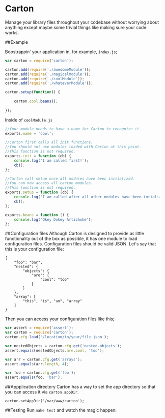Carton
=========

Manage your library files throughout your codebase without worrying about anything except maybe some trivial things like making sure your code works.

##Example

Boostrappin' your application in, for example, `index.js`;

```javascript
var carton = require('carton');

carton.add(require('./awesomeModule'));
carton.add(require('./magicalModule'));
carton.add(require('./coolModule'));
carton.add(require('./whateverModule'));

carton.setup(function() {
    
	carton.cool.beans();
	
});

```

Inside of `coolModule.js`

```javascript
//Your module needs to have a name for Carton to recognize it.
exports.name = 'cool';

//Carton first calls all init functions. 
//You should not use modules loaded with Carton at this point. 
//This function is not required.
exports.init = function (cb) {
    console.log('I am called first!');
    cb();
};

//Carton call setup once all modules have been initialized.
//You can now access all carton modules. 
//This function is not required.
exports.setup = function (cb) {
    console.log('I am called after all other modules have been intialized.');
    cb();
};

exports.beans = function () {
    console.log('Okey Dokey Artichoke');
};

```

##Configuration files
Although Carton is designed to provide as little functionality out of the box as possible, it has one module to load configuration files. Configuration files should be valid JSON. Let's say that this is your configuration file:

```
{
	"foo": "bar",
	"nested": {
		"objects": {
			"are": {
				"cool": "too"
			}
		}
	},
	"array": [
		"this", "is", "an", "array"
	]
}
```
Then you can access your configuration files like this;

```javascript
var assert = require('assert');
var carton = require('carton');
carton.cfg.load('/location/to/your/file.json');

var nestedObjects = carton.cfg.get('nested.objects');
assert.equals(nestedObjects.are.cool, 'too');

var arr = carton.cfg.get('arrays');
assert.equals(arr.length, 4);

var foo = carton.cfg.get('foo');
assert.equals(foo, 'bar');

```
##Appplication directory
Carton has a way to set the app directory so that you can access it via `carton.appDir`.
```
carton.setAppDir('/var/www/carton');
```

##Testing
Run `make test` and watch the magic happen.